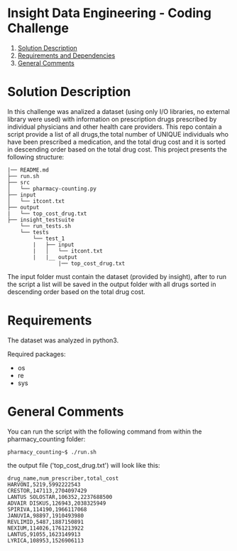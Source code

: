 # Insight Data Engineering - Coding Challenge
1. [Solution Description](README.md#solution-description)
2. [Requirements and Dependencies](README.md#requirements)
3. [General Comments](README.md#general-comments)

# Solution Description

In this challenge was analized a dataset (using only I/O libraries, no external library were used) with information on prescription drugs prescribed by individual physicians and other health care providers. This repo contain a script provide a list of all drugs,the total number of UNIQUE individuals who have been prescribed a medication, and the total drug cost and it is sorted in descending order based on the total drug cost. This project presents the following structure:

    |── README.md 
    ├── run.sh
    ├── src
    │   └── pharmacy-counting.py
    ├── input
    │   └── itcont.txt
    ├── output
    |   └── top_cost_drug.txt
    ├── insight_testsuite
        └── run_tests.sh
        └── tests
            └── test_1
            |   ├── input
            |   │   └── itcont.txt
            |   |__ output
                    |── top_cost_drug.txt
    
The input folder must contain the dataset (provided by insight), after to run the script a list will be saved in the output folder with all drugs sorted in descending order based on the total drug cost.

# Requirements

The dataset was analyzed in python3.

Required packages:
* os
* re
* sys

# General Comments

You can run the script with the following command from within the pharmacy_counting folder:

```
pharmacy_counting~$ ./run.sh
```
the output file ('top_cost_drug.txt') will look like this:

```
drug_name,num_prescriber,total_cost
HARVONI,5219,5992222543
CRESTOR,147113,2704097429
LANTUS SOLOSTAR,106352,2237688500
ADVAIR DISKUS,126943,2038325949
SPIRIVA,114190,1966117068
JANUVIA,98897,1910493980
REVLIMID,5487,1887150891
NEXIUM,114026,1761213922
LANTUS,91055,1623149913
LYRICA,108953,1526906113
```
